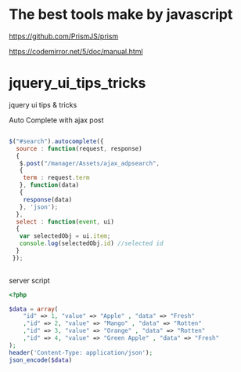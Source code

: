 The best tools make by javascript
===================
https://github.com/PrismJS/prism

https://codemirror.net/5/doc/manual.html


jquery_ui_tips_tricks
=====================

jquery ui tips &amp; tricks

Auto Complete with ajax post

```javascript

$("#search").autocomplete({
  source : function(request, response) 
  {
   $.post("/manager/Assets/ajax_adpsearch", 
   {
    term : request.term
   }, function(data) 
   {
    response(data)
   }, 'json');
  },
  select : function(event, ui) 
  {
   var selectedObj = ui.item;
   console.log(selectedObj.id) //selected id
  }
 });
 
 ```
 
 server script
 ```php
<?php

 $data = array( 
     "id" => 1, "value" => "Apple" , "data" => "Fresh"
     ,"id" => 2, "value" => "Mango" , "data" => "Rotten"
     ,"id" => 3, "value" => "Orange" , "data" => "Rotten"
     ,"id" => 4, "value" => "Green Apple" , "data" => "Fresh"
);
header('Content-Type: application/json');
json_encode($data)
```
